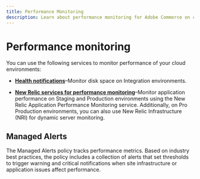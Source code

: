 ```yaml
---
title: Performance Monitoring
description: Learn about performance monitoring for Adobe Commerce on cloud infrastructure.
---
```

# Performance monitoring

You can use the following services to monitor performance of your cloud environments:

- **[Health notifications](https://devdocs.magento.com/cloud/integrations/health-notifications.html)**–Monitor disk space on Integration environments.

- **[New Relic services for performance monitoring](new-relic.md)**–Monitor application performance on Staging and Production environments using the New Relic Application Performance Monitoring service. Additionally, on Pro Production environments, you can also use New Relic Infrastructure (NRI) for dynamic server monitoring.

## Managed Alerts

The Managed Alerts policy tracks performance metrics. Based on industry best practices, the policy includes a collection of alerts that set thresholds to trigger warning and critical notifications when site infrastructure or application issues affect performance.
